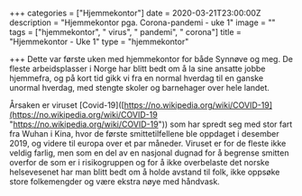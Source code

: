 +++
categories = ["Hjemmekontor"]
date = 2020-03-21T23:00:00Z
description = "Hjemmekontor pga. Corona-pandemi - uke 1"
image = ""
tags = ["hjemmekontor", " virus", " pandemi", " corona"]
title = "Hjemmekontor - Uke 1"
type = "hjemmekontor"

+++
Dette var første uken med hjemmekontor for både Synnøve og meg. De fleste arbeidsplasser i Norge har blitt bedt om å la sine ansatte jobbe hjemmefra, og på kort tid gikk vi fra en normal hverdag til en ganske unormal hverdag, med stengte skoler og barnehager over hele landet.

  
 Årsaken er viruset \[Covid-19\]([https://no.wikipedia.org/wiki/COVID-19](https://no.wikipedia.org/wiki/COVID-19 "https://no.wikipedia.org/wiki/COVID-19")) som har spredt seg med stor fart fra Wuhan i Kina, hvor de første smittetilfellene ble oppdaget i desember 2019, og videre til europa over et par måneder. Viruset er for de fleste ikke veldig farlig, men som en del av en nasjonal dugnad for å begrense smitten overfor de som er i risikogruppen og for å ikke overbelaste det norske helsevesenet har man blitt bedt om å holde avstand til folk, ikke oppsøke store folkemengder og være ekstra nøye med håndvask.